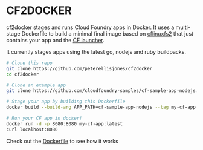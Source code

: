 # CF2DOCKER

cf2docker stages and runs Cloud Foundry apps in Docker. It uses a multi-stage Dockerfile to build a minimal final image based on [cflinuxfs2](https://github.com/cloudfoundry/cflinuxfs2/tree/master/cflinuxfs2) that just contains your app and the [CF launcher](https://github.com/cloudfoundry/buildpackapplifecycle).

It currently stages apps using the latest go, nodejs and ruby buildpacks.

```bash
# Clone this repo
git clone https://github.com/peterellisjones/cf2docker
cd cf2docker

# Clone an example app
git clone https://github.com/cloudfoundry-samples/cf-sample-app-nodejs.git

# Stage your app by building this Dockerfile
docker build --build-arg APP_PATH=cf-sample-app-nodejs --tag my-cf-app .

# Run your CF app in docker!
docker run -d -p 8080:8080 my-cf-app:latest
curl localhost:8080
```

Check out the [Dockerfile](https://github.com/peterellisjones/cf2docker/blob/master/Dockerfile) to see how it works
